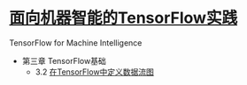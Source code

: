 # [面向机器智能的TensorFlow实践](https://item.jd.com/12176592.html)
  TensorFlow for Machine Intelligence

* 第三章 TensorFlow基础
    * 3.2 [在TensorFlow中定义数据流图](http://nbviewer.jupyter.org/github/wang-junjian/tensorflow-for-machine-intelligence/blob/master/3.2_defining_data_flow_diagrams_in_tensorflow.ipynb)
